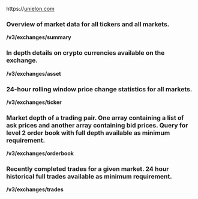 https://[unielon.com](http://unielon.com/)

### Overview of market data for **all** tickers and **all** markets.

**/v3/exchanges/summary**

### In depth details on crypto currencies available on the exchange.

**/v3/exchanges/asset**

### 24-hour rolling window price change statistics for all markets.

**/v3/exchanges/ticker**

### Market depth of a trading pair. One array containing a list of ask prices and another array containing bid prices. Query for level 2 order book with full depth available as minimum requirement.

**/v3/exchanges/orderbook**

### Recently completed trades for a given market. 24 hour historical full trades available as minimum requirement.

**/v3/exchanges/trades**
